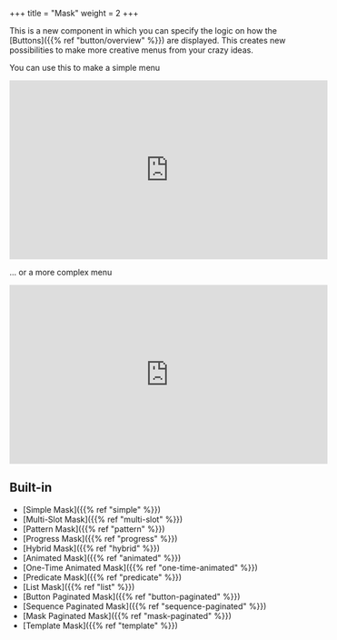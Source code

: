 +++
title = "Mask"
weight = 2
+++

This is a new component in which you can specify the logic on how the [Buttons]({{% ref "button/overview" %}}) are displayed. This creates new possibilities to make more creative menus from your crazy ideas.

You can use this to make a simple menu

<iframe width="560" height="315" src="https://www.youtube.com/embed/sJhsBfklfOE" title="YouTube video player" frameborder="0" allow="accelerometer; autoplay; clipboard-write; encrypted-media; gyroscope; picture-in-picture; web-share" allowfullscreen></iframe>

... or a more complex menu

<iframe width="560" height="315" src="https://www.youtube.com/embed/g6r73BCpMU4" title="YouTube video player" frameborder="0" allow="accelerometer; autoplay; clipboard-write; encrypted-media; gyroscope; picture-in-picture; web-share" allowfullscreen></iframe>

## Built-in

* [Simple Mask]({{% ref "simple" %}})
* [Multi-Slot Mask]({{% ref "multi-slot" %}})
* [Pattern Mask]({{% ref "pattern" %}})
* [Progress Mask]({{% ref "progress" %}})
* [Hybrid Mask]({{% ref "hybrid" %}})
* [Animated Mask]({{% ref "animated" %}})
* [One-Time Animated Mask]({{% ref "one-time-animated" %}})
* [Predicate Mask]({{% ref "predicate" %}})
* [List Mask]({{% ref "list" %}})
* [Button Paginated Mask]({{% ref "button-paginated" %}})
* [Sequence Paginated Mask]({{% ref "sequence-paginated" %}})
* [Mask Paginated Mask]({{% ref "mask-paginated" %}})
* [Template Mask]({{% ref "template" %}})
